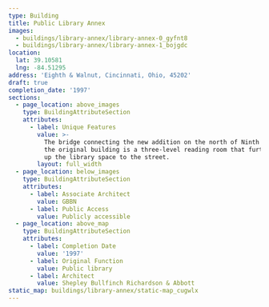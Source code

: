 ```yaml
---
type: Building
title: Public Library Annex
images:
  - buildings/library-annex/library-annex-0_gyfnt8
  - buildings/library-annex/library-annex-1_bojgdc
location:
  lat: 39.10581
  lng: -84.51295
address: 'Eighth & Walnut, Cincinnati, Ohio, 45202'
draft: true
completion_date: '1997'
sections:
  - page_location: above_images
    type: BuildingAttributeSection
    attributes:
      - label: Unique Features
        value: >-
          The bridge connecting the new addition on the north of Ninth Street to
          the original building is a three-level reading room that further opens
          up the library space to the street.
        layout: full_width
  - page_location: below_images
    type: BuildingAttributeSection
    attributes:
      - label: Associate Architect
        value: GBBN
      - label: Public Access
        value: Publicly accessible
  - page_location: above_map
    type: BuildingAttributeSection
    attributes:
      - label: Completion Date
        value: '1997'
      - label: Original Function
        value: Public library
      - label: Architect
        value: Shepley Bullfinch Richardson & Abbott
static_map: buildings/library-annex/static-map_cugwlx
---
```

